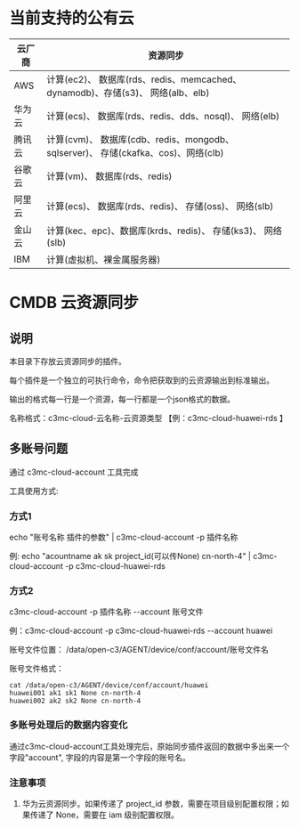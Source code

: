 # 当前支持的公有云

| 云厂商 | 资源同步                                                                                   |
| ------ | ------------------------------------------------------------------------------------------ |
| AWS    | 计算(ec2)、     数据库(rds、redis、memcached、dynamodb)、存储(s3)、         网络(alb、elb) |
| 华为云 | 计算(ecs)、     数据库(rds、redis、dds、nosql)、                            网络(elb)      |
| 腾讯云 | 计算(cvm)、     数据库(cdb、redis、mongodb、sqlserver)、 存储(ckafka、cos)、网络(clb)      |
| 谷歌云 | 计算(vm)、      数据库(rds、redis)                                                                |
| 阿里云 | 计算(ecs)、     数据库(rds、redis)、                     存储(oss)、        网络(slb)      |
| 金山云 | 计算(kec、epc)、数据库(krds、redis)、                    存储(ks3)、        网络(slb)      |
| IBM | 计算(虚拟机、裸金属服务器)  |


# CMDB 云资源同步

## 说明

本目录下存放云资源同步的插件。

每个插件是一个独立的可执行命令，命令把获取到的云资源输出到标准输出。

输出的格式每一行是一个资源，每一行都是一个json格式的数据。

名称格式：c3mc-cloud-云名称-云资源类型 【例：c3mc-cloud-huawei-rds 】

## 多账号问题

通过 c3mc-cloud-account 工具完成

工具使用方式:

### 方式1

echo "账号名称 插件的参数" | c3mc-cloud-account -p 插件名称

例: echo  "acountname ak sk project_id(可以传None) cn-north-4" | c3mc-cloud-account -p c3mc-cloud-huawei-rds

### 方式2

c3mc-cloud-account -p 插件名称 --account 账号文件

例：c3mc-cloud-account -p c3mc-cloud-huawei-rds --account huawei 

账号文件位置： /data/open-c3/AGENT/device/conf/account/账号文件名

账号文件格式：
```
cat /data/open-c3/AGENT/device/conf/account/huawei 
huawei001 ak1 sk1 None cn-north-4
huawei002 ak2 sk2 None cn-north-4
```
### 多账号处理后的数据内容变化

通过c3mc-cloud-account工具处理完后，原始同步插件返回的数据中多出来一个字段"account", 字段的内容是第一个字段的账号名。

### 注意事项

1. 华为云资源同步。如果传递了 project_id 参数，需要在项目级别配置权限；如果传递了 None，需要在 iam 级别配置权限。

